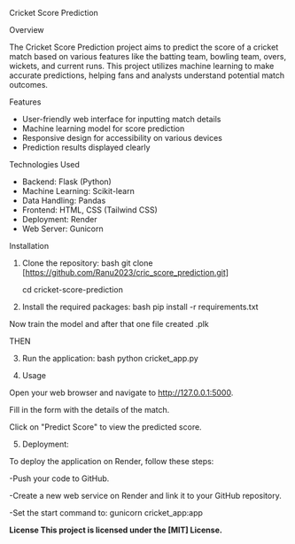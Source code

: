 Cricket Score Prediction

Overview

The Cricket Score Prediction project aims to predict the score of a cricket match based on various features like the batting team, bowling team, overs, wickets, and current runs. This project utilizes machine learning to make accurate predictions, helping fans and analysts understand potential match outcomes.

 Features

- User-friendly web interface for inputting match details
- Machine learning model for score prediction
- Responsive design for accessibility on various devices
- Prediction results displayed clearly

Technologies Used

- Backend: Flask (Python)
- Machine Learning: Scikit-learn
- Data Handling: Pandas
- Frontend: HTML, CSS (Tailwind CSS)
- Deployment: Render
- Web Server: Gunicorn

Installation

1. Clone the repository:
  bash
   git clone [https://github.com/Ranu2023/cric_score_prediction.git]
   
   cd cricket-score-prediction

3. Install the required packages:
bash
   pip install -r requirements.txt

Now train the model and after that one file created .plk 

THEN

3. Run the application:
bash
   python cricket_app.py


4. Usage
   
Open your web browser and navigate to http://127.0.0.1:5000.

Fill in the form with the details of the match.

Click on "Predict Score" to view the predicted score.


5. Deployment:
   
To deploy the application on Render, follow these steps:

-Push your code to GitHub.

-Create a new web service on Render and link it to your GitHub repository.

-Set the start command to:
    gunicorn cricket_app:app




<b>License
This project is licensed under the [MIT] License.<b>
